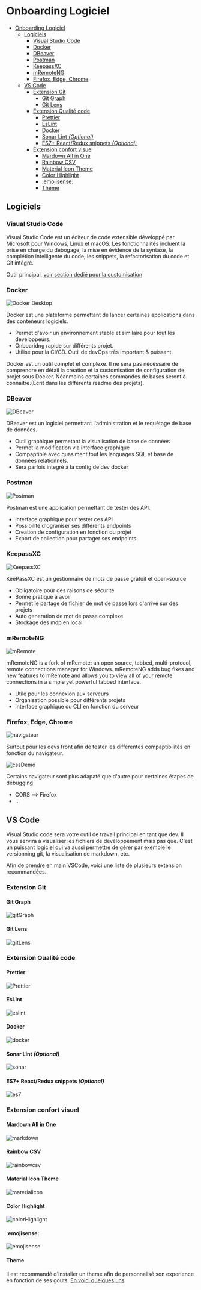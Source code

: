 # Onboarding Logiciel

- [Onboarding Logiciel](#onboarding-logiciel)
  - [Logiciels](#logiciels)
    - [Visual Studio Code](#visual-studio-code)
    - [Docker](#docker)
    - [DBeaver](#dbeaver)
    - [Postman](#postman)
    - [KeepassXC](#keepassxc)
    - [mRemoteNG](#mremoteng)
    - [Firefox, Edge, Chrome](#firefox-edge-chrome)
  - [VS Code](#vs-code)
    - [Extension Git](#extension-git)
      - [Git Graph](#git-graph)
      - [Git Lens](#git-lens)
    - [Extension Qualité code](#extension-qualité-code)
      - [Prettier](#prettier)
      - [EsLint](#eslint)
      - [Docker](#docker-1)
      - [Sonar Lint *(Optional)*](#sonar-lint-optional)
      - [ES7+ React/Redux snippets *(Optional)*](#es7-reactredux-snippets-optional)
    - [Extension confort visuel](#extension-confort-visuel)
      - [Mardown All in One](#mardown-all-in-one)
      - [Rainbow CSV](#rainbow-csv)
      - [Material Icon Theme](#material-icon-theme)
      - [Color Highlight](#color-highlight)
      - [:emojisense:](#emojisense)
      - [Theme](#theme)

## Logiciels

### Visual Studio Code

Visual Studio Code est un éditeur de code extensible développé par Microsoft pour Windows, Linux et macOS. Les fonctionnalités incluent la prise en charge du débogage, la mise en évidence de la syntaxe, la complétion intelligente du code, les snippets, la refactorisation du code et Git intégré.

Outil principal, [voir section dedié pour la customisation](#vs-code)

### Docker 

![Docker Desktop](Images/Onboarding_Logiciel/Docker_Desktop.png)

Docker est une plateforme permettant de lancer certaines applications dans des conteneurs logiciels.

- Permet d'avoir un environnement stable et similaire pour tout les developpeurs.
- Onboaridng rapide sur différents projet.
- Utilisé pour la CI/CD. Outil de devOps très important & puissant.

Docker est un outil complet et complexe. Il ne sera pas nécessaire de comprendre en détail la création et la customisation de configuration de projet sous Docker. Néanmoins certaines commandes de bases seront à connaitre.(Ecrit dans les différents readme des projets).

### DBeaver


![DBeaver](Images/Onboarding_Logiciel/dbeaver.png)

DBeaver est un logiciel permettant l'administration et le requêtage de base de données.

- Outil graphique permetant la visualisation de base de données
- Permet la modification via interface graphique
- Compaptible avec quasiment tout les languages SQL et base de données relationnels.
- Sera parfois integré à la config de dev docker

### Postman

![Postman](Images/Onboarding_Logiciel/Postman.png)

Postman est une application permettant de tester des API.

- Interface graphique pour tester ces API
- Possibilité d'ograniser ses différents endpoints
- Creation de configuration en fonction du projet
- Export de collection pour partager ses endpoints 

### KeepassXC

![KeepassXC](Images/Onboarding_Logiciel/keepassxc.png)

KeePassXC est un gestionnaire de mots de passe gratuit et open-source

- Obligatoire pour des raisons de sécurité
- Bonne pratique à avoir
- Permet le partage de fichier de mot de passe lors d'arrivé sur des projets
- Auto generation de mot de passe complexe
- Stockage des mdp en local

### mRemoteNG

![mRemote](Images/Onboarding_Logiciel/mRemoteNG.png)

mRemoteNG is a fork of mRemote: an open source, tabbed, multi-protocol, remote connections manager for Windows. mRemoteNG adds bug fixes and new features to mRemote and allows you to view all of your remote connections in a simple yet powerful tabbed interface.

- Utile pour les connexion aux serveurs
- Organisation possible pour différents projets
- Interface graphique ou CLI en fonction du serveur

### Firefox, Edge, Chrome

![navigateur](Images/Onboarding_Logiciel/navigateur.jpg)

Surtout pour les devs front afin de tester les différentes compaptibilités en fonction du navigateur.

![cssDemo](Images/Onboarding_Logiciel/cssdemo.png)

Certains navigateur sont plus adapaté que d'autre pour certaines étapes de débugging

- CORS ==> Firefox
- ...

## VS Code

Visual Studio code sera votre outil de travail principal en tant que dev. Il vous servira a visualiser les fichiers de devéloppement mais pas que. C'est un puissant logiciel qui va aussi permettre de gérer par exemple le versionning git, la visualisation de markdown, etc.

Afin de prendre en main VSCode, voici une liste de plusieurs extension recommandées.

### Extension Git


#### Git Graph
![gitGraph](Images/Onboarding_Logiciel/gitgraph.png)

#### Git Lens
![gitLens](Images/Onboarding_Logiciel/gitlens.png)

### Extension Qualité code


#### Prettier
![Prettier](Images/Onboarding_Logiciel/prettier.png)

#### EsLint
![eslint](Images/Onboarding_Logiciel/eslint.png)

#### Docker

![docker](Images/Onboarding_Logiciel/docker.png)

#### Sonar Lint *(Optional)*
![sonar](Images/Onboarding_Logiciel/sonarlint.png)

#### ES7+ React/Redux snippets *(Optional)*
![es7](Images/Onboarding_Logiciel/es7.png)


### Extension confort visuel
#### Mardown All in One

![markdown](Images/Onboarding_Logiciel/markdown.png)
#### Rainbow CSV

![rainbowcsv](Images/Onboarding_Logiciel/rainbowcsv.png)
#### Material Icon Theme

![materialicon](Images/Onboarding_Logiciel/materialicon.png)

#### Color Highlight
![colorHighlight](Images/Onboarding_Logiciel/highlightcolor.png)

#### :emojisense:
![emojisense](Images/Onboarding_Logiciel/emojisense.png)
#### Theme

Il est recommandé d'installer un theme afin de personnalisé son experience en fonction de ses gouts. [En voici quelques uns](https://www.commentcoder.com/themes-vs-code/)






